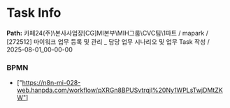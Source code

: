 # Task Info

**Path:** 카페24(주)\본사사업장\[CG]MI본부\MIH그룹\CVC팀\1파트 / mapark / [272512] 마이워크 업무 등록 및 관리 _ 담당 업무 시나리오 및 업무 Task 작성 / 2025-08-01_00-00-00

### BPMN
- ["https://n8n-mi-028-web.hanpda.com/workflow/pXRGn8BPUSvtrqjl%20Ny1WPLsTwjDMtZKW"]

